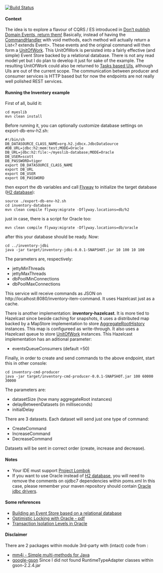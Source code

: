 [![Build Status](https://travis-ci.org/rodolfodpk/myeslib.svg?branch=master)](https://travis-ci.org/rodolfodpk/myeslib)

#### Context
The idea is to explore a flavour of CQRS / ES introduced in [Don’t publish Domain Events, return them!](http://www.jayway.com/2013/06/20/dont-publish-domain-events-return-them/) Basically, instead of having the  [CommandHandler](https://github.com/gregoryyoung/m-r/blob/master/SimpleCQRS/CommandHandlers.cs) with void methods, each method will actually return a List<? extends Event>. These events and the original command will then form a <a href="myeslib-core/src/main/java/org/myeslib/core/data/UnitOfWork.java">UnitOfWork</a>. This UnitOfWork is persisted into a fairly effective (and simple) Event Store backed by a relational database. There is not any read model yet but I do plan to develop it just for sake of the example. The resulting UnitOfWork could also be returned to [Tasks based UIs](http://cqrs.wordpress.com/documents/task-based-ui), although UIs are out of the current scope. The communication between producer and consumer services is HTTP based but for now the endpoints are not really well polished REST services.
#### Running the Inventory example
First of all, build it:
```
cd myeslib
mvn clean install
```
Before running it, you can optionally customize database settings on export-db-env-h2.sh: 
```
#!/bin/sh
DB_DATASOURCE_CLASS_NAME=org.h2.jdbcx.JdbcDataSource
#DB_URL=jdbc:h2:mem:test;MODE=Oracle
DB_URL=jdbc:h2:file:~/myeslib-database;MODE=Oracle
DB_USER=scott
DB_PASSWORD=tiger
export DB_DATASOURCE_CLASS_NAME
export DB_URL
export DB_USER
export DB_PASSWORD
```
then export the db variables and call [Flyway](http://flywaydb.org/) to initialize the target database ([H2 database](http://www.h2database.com)):
```
source ./export-db-env-h2.sh
cd inventory-database
mvn clean compile flyway:migrate -Dflyway.locations=db/h2
```
just in case, there is a script for Oracle too:
```
mvn clean compile flyway:migrate -Dflyway.locations=db/oracle
```
after this your database should be ready. Now:
```
cd ../inventory-jdbi
java -jar target/inventory-jdbi-0.0.1-SNAPSHOT.jar 10 100 10 100
```
The parameters are, respectively: 
* jettyMinThreads 
* jettyMaxThreads 
* dbPoolMinConnections 
* dbPoolMaxConnections


This service will receive commands as JSON on http://localhost:8080/inventory-item-command. It uses Hazelcast just as a cache. 

There is another implementation: **inventory-hazelcast**. It is more tied to Hazelcast since beside caching for snapshots, it uses a distributed map backed by a MapStore implementation to store <a href="myeslib-core/src/main/java/org/myeslib/core/data/AggregateRootHistory.java">AggregateRootHistory</a> instances. This map is configureed as write-through. It also uses a Hazelcast queue to store <a href="myeslib-core/src/main/java/org/myeslib/core/data/UnitOfWork.java">UnitOfWork</a> instances. This Hazelcast implementation has an aditional parameter: 

* eventsQueueConsumers (default =50)

Finally, in order to create and send commands to the above endpoint, start this in other console:
```
cd inventory-cmd-producer
java -jar target/inventory-cmd-producer-0.0.1-SNAPSHOT.jar 100 60000 30000
```
The parameters are: 
* datasetSize (how many aggregateRoot instances)
* delayBetweenDatasets (in milliseconds) 
* initialDelay
 
There are 3 datasets. Each dataset will send just one type of command: 
* CreateCommand 
* IncreaseCommand 
* DecreaseCommand

Datasets will be sent in correct order (create, increase and decrease). 

#### Notes
* Your IDE must support [Project Lombok](http://projectlombok.org/)
* If you want to use Oracle instead of [H2 database](http://www.h2database.com), you will need to remove the comments on ojdbc7 dependencies within poms.xml In this case, please remember your maven repository should contain [Oracle jdbc drivers](http://www.oracle.com/technetwork/database/features/jdbc/jdbc-drivers-12c-download-1958347.html).

#### Some references
* [Building an Event Store based on a relational database](http://cqrs.wordpress.com/documents/building-event-storage/)
* [Optimistic Locking with Oracle - pdf](https://www.google.com/url?sa=t&rct=j&q=&esrc=s&source=web&cd=1&ved=0CCgQFjAA&url=http%3A%2F%2Fwww.orafaq.com%2Fpapers%2Flocking.pdf&ei=rusgU7fgI8aqkAfU0oHQCw&usg=AFQjCNHwIQtdeFyDPmKRd-LYChUtLf0XFw&sig2=aQD6hQbsKKP0yow7677ZtA&bvm=bv.62922401,d.eW0)
* [Transaction Isolation Levels in Oracle](http://www.oracle.com/technetwork/issue-archive/2005/05-nov/o65asktom-082389.html)

#### Disclaimer
There are 2 packages within module 3rd-party with (intact) code from :

* [mm4j - Simple multi-methods for Java](http://gsd.di.uminho.pt/members/jop/mm4j)
* [google-gson](https://code.google.com/p/google-gson) Since I did not found RuntimeTypeAdapter classes within gson-2.2.4.jar
